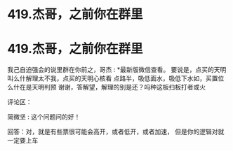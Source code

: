 # 419.杰哥，之前你在群里

# 419.杰哥，之前你在群里

我己自迫强会的说里群在你前之，哥杰 : *最新版微信查看。 要说是，点买的天明叫么什解理太不我，点买的天明心核看 点路半，吸低面水，吸低下水如，买置位么什在是天明判预 谢谢，答解望，解理的别是还？吗种这板扫板打者或火

评论区：

简微坚 : 这个问题问的好！

回答：对，就是有些票很可能会高开，或者低开，或者加速， 但是你的逻辑对就一定要上车